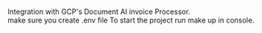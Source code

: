 Integration with GCP's Document AI invoice Processor.  
make sure you create .env file
To start the project run make up in console.
